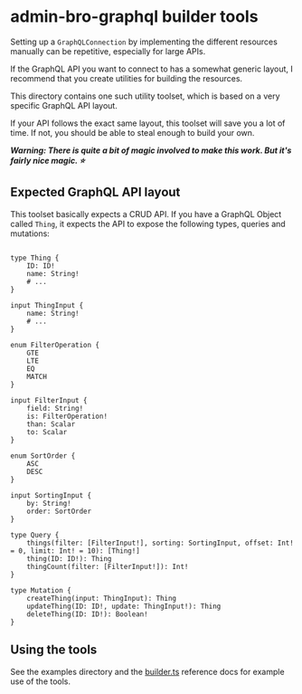 # admin-bro-graphql builder tools

Setting up a `GraphQLConnection` by implementing the different resources manually can be repetitive, especially for large APIs.

If the GraphQL API you want to connect to has a somewhat generic layout, I recommend that you create utilities for building the resources.

This directory contains one such utility toolset, which is based on a very specific GraphQL API layout.

If your API follows the exact same layout, this toolset will save you a lot of time. If not, you should be able to steal enough to build your own.

***Warning: There is quite a bit of magic involved to make this work. But it's fairly nice magic. :star:***

## Expected GraphQL API layout

This toolset basically expects a CRUD API. If you have a GraphQL Object called `Thing`, it expects the API to expose the following types, queries and mutations: 

```gql

type Thing {
    ID: ID!
    name: String!
    # ...
}

input ThingInput {
    name: String!
    # ...
}

enum FilterOperation {
    GTE
    LTE
    EQ
    MATCH
}

input FilterInput {
    field: String!
    is: FilterOperation!
    than: Scalar
    to: Scalar
}

enum SortOrder {
    ASC
    DESC
}

input SortingInput {
    by: String!
    order: SortOrder
}

type Query {
    things(filter: [FilterInput!], sorting: SortingInput, offset: Int! = 0, limit: Int! = 10): [Thing!]
    thing(ID: ID!): Thing
    thingCount(filter: [FilterInput!]): Int!
}

type Mutation {
    createThing(input: ThingInput): Thing
    updateThing(ID: ID!, update: ThingInput!): Thing
    deleteThing(ID: ID!): Boolean!
}

```

## Using the tools

See the examples directory and the [builder.ts](builder.ts) reference docs for example use of the tools.
